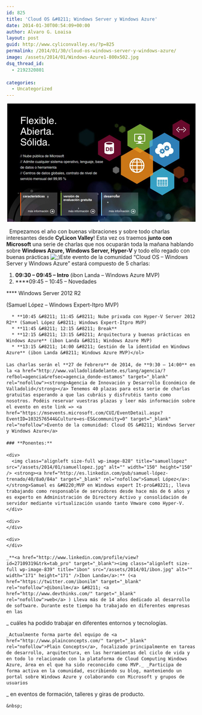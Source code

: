```yaml
---
id: 825
title: 'Cloud OS &#8211; Windows Server y Windows Azure'
date: 2014-01-30T00:54:09+00:00
author: Alvaro G. Loaisa
layout: post
guid: http://www.cyliconvalley.es/?p=825
permalink: /2014/01/30/cloud-os-windows-server-y-windows-azure/
image: /assets/2014/01/Windows-Azure1-800x502.jpg
dsq_thread_id:
  - 2192320801

categories:
  - Uncategorized
---
```

<p style="text-align: center;">
  <img class="size-full wp-image-827" title="Windows-Azure" src="/assets/2014/01/Windows-Azure.jpg" alt="" width="500" height="314" />
</p>

  Empezamos el año con buenas vibraciones y sobre todo charlas interesantes desde **CyLicon Valley**! Esta vez os traemos **junto con Microsoft** una serie de charlas que nos ocuparán toda la mañana hablando sobre **Windows Azure, Windows Server, Hyper-V** y todo ello regado con buenas prácticas  <img src="http://www.cyliconvalley.es/wp-includes/images/smilies/icon_wink.gif" alt=";)" class="wp-smiley" />Este evento de la comunidad &#8220;Cloud OS &#8211; Windows Server y Windows Azure&#8221; estará compuesto de 5 charlas:

  1. **09:30 &#8211; 09:45 &#8211; Intro** (ibon Landa &#8211; Windows Azure MVP)
  2. ****09:45 &#8211; 10:45 &#8211; Novedades
  
**** Windows Server 2012 R2</p> 
    (Samuel López &#8211; Windows Expert-Itpro MVP)</li> 
    
      * **10:45 &#8211; 11:45 &#8211; Nube privada con Hyper-V Server 2012 R2** (Samuel López &#8211; Windows Expert-Itpro MVP)
      * **11:45 &#8211; 12:15 &#8211; Break**
      * **12:15 &#8211; 13:15 &#8211; Arquitectura y buenas prácticas en Windows Azure** (ibon Landa &#8211; Windows Azure MVP)
      * **13:15 &#8211; 14:00 &#8211; Gestión de la identidad en Windows Azure** (ibon Landa &#8211; Windows Azure MVP)</ol> 
    
    Las charlas serán el **27 de Febrero** de 2014, de **9:30 – 14:00** en la <a href="http://www.valladolidadelante.es/lang/agencia/?refbol=agencia&refsec=agencia_donde-estamos" target="_blank" rel="nofollow"><strong>Agencia de Innovación y Desarrollo Económico de Valladolid</strong></a> Tenemos 40 plazas para esta serie de charlas gratuitas esperando a que las cubráis y disfrutéis tanto como nosotros. Podéis reservar vuestras plazas y leer más información sobre el evento en este link => <a href="https://msevents.microsoft.com/CUI/EventDetail.aspx?EventID=1032576544&Culture=es-ES&community=0" target="_blank" rel="nofollow">Evento de la comunidad: Cloud OS &#8211; Windows Server y Windows Azure</a>
    
    ### **Ponentes:**
    
    <div>
      <img class="alignleft size-full wp-image-828" title="samuellopez" src="/assets/2014/01/samuellopez.jpg" alt="" width="150" height="150" /> <strong><a href="http://es.linkedin.com/pub/samuel-lópez-trenado/40/8a0/84a" target="_blank" rel="nofollow">Samuel López</a>: </strong>Samuel es &#8220;MVP en Windows expert It-pro&#8221;, lleva trabajando como responsable de servidores desde hace más de 6 años y es experto en Administración de Directory Activo y consolidación de servidor mediante virtualización usando tanto Vmware como Hyper-V.
    </div>
    
    <div>
    </div>
    
    <div>
    </div>
    
    _**<a href="http://www.linkedin.com/profile/view?id=27109319&trk=tab_pro" target="_blank"><img class="alignleft size-full wp-image-839" title="ibon" src="/assets/2014/01/ibon.jpg" alt="" width="171" height="171" />Ibon Landa</a>:** (<a href="https://twitter.com/ibonilm" target="_blank" rel="nofollow">@ibonilm</a> &#8211; <a href="http://www.devthinks.com/" target="_blank" rel="nofollow">web</a> ) Lleva más de 14 años dedicado al desarrollo de software. Durante este tiempo ha trabajado en diferentes empresas en las
  
_ cuáles ha podido trabajar en diferentes entornos y tecnologías.
    
    _Actualmente forma parte del equipo de <a href="http://www.plainconcepts.com/" target="_blank" rel="nofollow">Plain Concepts</a>, focalizado principalmente en tareas de desarrollo, arquitectura, en las herramientas del ciclo de vida y en todo lo relacionado con la plataforma de Cloud Computing Windows Azure, área en el que ha sido reconocido como MVP._ _Participa de forma activa en la comunidad, escribiendo su blog, manteniendo un portal sobre Windows Azure y colaborando con Microsoft y grupos de usuarios
  
_ en eventos de formación, talleres y giras de producto.
    
    &nbsp;